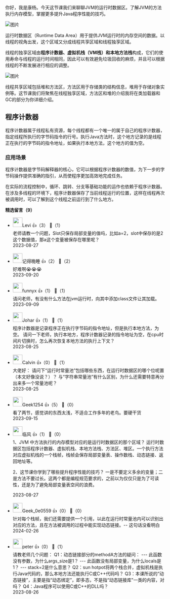 你好，我是康杨。今天这节课我们来聊聊JVM的运行时数据区。了解JVM的方法执行内存模型，掌握更多提升Java程序性能的技巧。

![图片](https://static001.geekbang.org/resource/image/2c/39/2c18969c0cbf8dd84f3be6fbfa421939.png?wh=1920x890)

运行时数据区（Runtime Data Area）用于提供JVM运行时的内存空间的数据。以线程的视角出发，这个区域又分成线程共享区域和线程独享区域。

线程的独享区域由**程序计数器、虚拟机栈（VM栈）和本地方法栈**构成，它们的使用寿命与线程的运行时间相同，因此可以有效避免垃圾回收的麻烦，并且可以根据线程的不断发展进行相应的调整。

![图片](https://static001.geekbang.org/resource/image/b5/83/b542607579b27a9d1424e80985dee383.png?wh=1920x944)

线程共享区域包括堆和方法区，方法区用于存储类的结构信息，堆用于存储对象实例等。这节课我们将聚焦在线程独享区域，方法区和堆的介绍我将在类加载器和GC的部分为你详细介绍。

## 程序计数器

程序计数器属于线程私有资源，每个线程都有一个唯一的属于自己的程序计数器，指定线程所执行的字节码指令的行号。执行Java方法时，这个地方记录的是线程正在执行的字节码的指令地址，如果执行本地方法，这个地方的值为空。

### 应用场景

程序计数器是字节码解释器的核心，它可以根据程序计数器的数值，为下一步的字节码操作提供准确的指引，从而使程序更加高效地完成任务。

在实际的流程控制中，循环、跳转、分支等基础功能的运作也依赖于程序计数器。在涉及多线程的环境下，程序计数器保存了当前线程运行的位置，这样在线程再次被调用时，可以了解到这个线程之前运行到了什么地方。
<div><strong>精选留言（9）</strong></div><ul>
<li><img src="https://static001.geekbang.org/account/avatar/00/21/e4/b4/889954ca.jpg" width="30px"><span>Levi</span> 👍（3） 💬（1）<div>老师请教一个问题，Slot只保存局部变量的值吗，比如a=2，slot中保存的是2这个数据值，那a这个变量被保存在哪里呢？</div>2023-08-27</li><br/><li><img src="https://static001.geekbang.org/account/avatar/00/38/c6/78/dc201b84.jpg" width="30px"><span>记得晚睡</span> 👍（2） 💬（2）<div>好难啊😭😭😭</div>2023-09-20</li><br/><li><img src="https://thirdwx.qlogo.cn/mmopen/vi_32/DYAIOgq83eoZqcVJzUjfu5noOW6OPAh6ibrBicibLmicibnVyVLHdf7GwAzf2th5s1oQ9pUbLpmq2mlVBauUZn8QUnw/132" width="30px"><span>funnyx</span> 👍（1） 💬（1）<div>请问老师，有没有什么方法在jvm运行时，向其中添加class文件让其加载。</div>2023-09-09</li><br/><li><img src="https://static001.geekbang.org/account/avatar/00/10/d0/91/89123507.jpg" width="30px"><span>Johar</span> 👍（1） 💬（1）<div>程序计数器是记录程序正在执行字节码的指令地址，但是执行本地方法，为空。
请问一下老师，执行本地方，程序计数器记录的指令地址为空，在cpu时间片切换时，怎么再次恢复本地方法的执行上下文？</div>2023-08-25</li><br/><li><img src="https://static001.geekbang.org/account/avatar/00/18/75/bc/89d88775.jpg" width="30px"><span>Calvin</span> 👍（0） 💬（1）<div>大佬好：
请问下“运行时常量池”包括哪些东西，在运行时数据区的哪个位呢置（本文好像没说？）？
与“字符串常量池”有什么区别，为什么还需要特意再分出来多一个常量池呢？</div>2023-08-25</li><br/><li><img src="" width="30px"><span>Geek1254</span> 👍（5） 💬（0）<div>看了两节，感觉讲的东西太浅，不适合工作多年的老鸟。要硬干货</div>2023-09-15</li><br/><li><img src="https://static001.geekbang.org/account/avatar/00/11/7a/56/29877cb9.jpg" width="30px"><span>临风</span> 👍（1） 💬（0）<div>1、JVM 中方法执行的内存模型对应的是运行时数据区的那个区域？
运行时数据区包括程序计数器、虚拟机栈、本地方法栈、方法区、堆区。一个执行方法对应虚拟机栈的一个栈帧，栈帧会保存局部变量表、操作数栈、动态链接、返回地址等。

2、这节课你学到了哪些提升程序性能的技巧？
一是不要定义多余的变量；二是方法不要过长。这两个都是编程规范要求的，之前以为仅仅只是为了可读性，还是为了避免局部变量表空间的浪费。</div>2023-08-27</li><br/><li><img src="" width="30px"><span>Geek_0e0559</span> 👍（0） 💬（0）<div>针对每个栈帧，我们还需要提供一个引用，以此在运行时常量池内可以识别出对应的方法，且在方法被调用的过程中能实现动态链接。-- 这句话没看明白</div>2024-02-26</li><br/><li><img src="https://static001.geekbang.org/account/avatar/00/10/25/87/f3a69d1b.jpg" width="30px"><span>peter</span> 👍（0） 💬（1）<div>请教老师几个问题：
Q1：动态链接部分的methodA方法的疑问：
--- 此函数没有参数，为什么args_size是1？
--- 此函数没有局部变量，为什么locals是1？
--- stack=2是什么意思？
Q2：sun hotpot将两个栈合并，虚拟机栈是执行Java代码的，那么本地方法还能执行C或C++代码吗？
Q3：本课所说的“动态链接”，主要是指“动态绑定”，即多态，不是指“动态链接库”一类的内容，对吗？ 
Q4：Java程序可以使用C或C++的DLL吗？</div>2023-08-26</li><br/>
</ul>